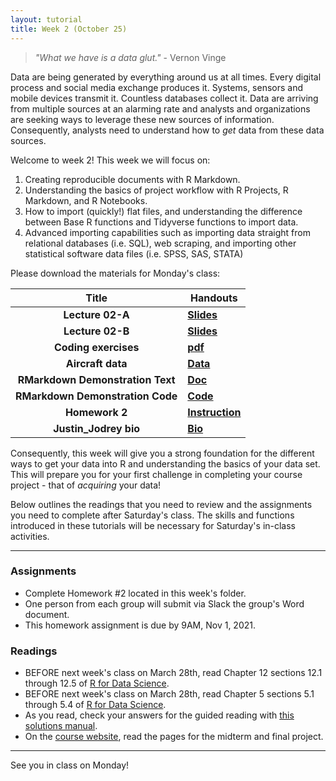 ```yaml
---
layout: tutorial
title: Week 2 (October 25)
---
```


 > *"What we have is a data glut."* - Vernon Vinge


Data are being generated by everything around us at all times. Every digital process and social media exchange produces it. Systems, sensors and mobile devices transmit it. Countless databases collect it. Data are arriving from multiple sources at an alarming rate and analysts and organizations are seeking ways to leverage these new sources of information. Consequently, analysts need to understand how to *get* data from these data sources.

Welcome to week 2!  This week we will focus on:

1. Creating reproducible documents with R Markdown.
2. Understanding the basics of project workflow with R Projects, R Markdown, and R Notebooks.
3. How to import (quickly!) flat files, and understanding the difference between Base R functions and Tidyverse functions to import data.
4. Advanced importing capabilities such as importing data straight from relational databases (i.e. SQL), web scraping, and importing other statistical software data files (i.e. SPSS, SAS, STATA)

Please download the materials for Monday's class:


| Title                     | Handouts  |
|:-------------------------:|--------------|
| **Lecture 02-A**          | [**Slides**](02a_slides_BANA7025.pdf) |
| **Lecture 02-B**          | [**Slides**](02b_slides_BANA7025.pdf) |
| **Coding exercises**          | [**pdf**](coding-exercises.pdf) |
| **Aircraft data**  | [**Data**](aircraft.xlsx) |
| **RMarkdown Demonstration Text** | [**Doc**](RMarkdown-Demonstration-Text.docx) |
| **RMarkdown Demonstration Code** | [**Code**](RMarkdown-Demonstration-Code.R) |
| **Homework 2** | [**Instruction**](homework_2.pdf) |
| **Justin_Jodrey bio** | [**Bio**](Justin_Jodrey.html) |


Consequently, this week will give you a strong foundation for the different ways to get your data into R and understanding the basics of your data set. This will prepare you for your first challenge in completing your course project - that of *acquiring* your data!

Below outlines the readings that you need to review and the assignments you need to complete after Saturday's class. The skills and functions introduced in these tutorials will be necessary for Saturday's in-class activities.

<hr>

### Assignments

- Complete Homework #2 located in this week's folder.
- One person from each group will submit via Slack the group's Word document.
- This homework assignment is due by 9AM, Nov 1, 2021.


### Readings

- BEFORE next week's class on March 28th, read Chapter 12 sections 12.1 through 12.5 of [R for Data Science](https://r4ds.had.co.nz/).
- BEFORE next week's class on March 28th, read Chapter 5 sections 5.1 through 5.4 of [R for Data Science](https://r4ds.had.co.nz/).
- As you read, check your answers for the guided reading with [this solutions manual](https://jrnold.github.io/r4ds-exercise-solutions/).
- On the [course website](https://xiaoruizhu.github.io/data-wrangling/), read the pages for the midterm and final project.


<hr>

See you in class on Monday!
